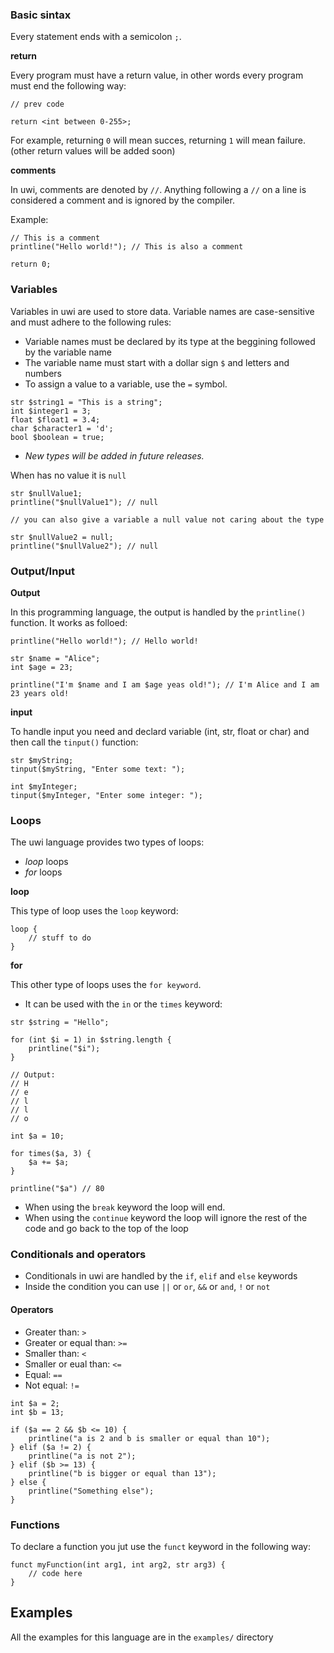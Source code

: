 ### Basic sintax

Every statement ends with a semicolon `;`.

**return**

Every program must have a return value, in other words every program must end the following way:

```
// prev code

return <int between 0-255>;
```

For example, returning `0` will mean succes, returning `1` will mean failure. (other return values will be added soon)

**comments**

In uwi, comments are denoted by `//`. Anything following a `//` on a line is considered a comment and is ignored by the compiler.

Example:

```
// This is a comment
printline("Hello world!"); // This is also a comment

return 0;
```

### Variables

Variables in uwi are used to store data. Variable names are case-sensitive and must adhere to the following rules:

- Variable names must be declared by its type at the beggining followed by the variable name
- The variable name must start with a dollar sign `$` and letters and numbers
- To assign a value to a variable, use the `=` symbol.


```
str $string1 = "This is a string";
int $integer1 = 3;
float $float1 = 3.4;
char $character1 = 'd';
bool $boolean = true;
```

- *New types will be added in future releases.*

When has no value it is `null`

```
str $nullValue1;
printline("$nullValue1"); // null

// you can also give a variable a null value not caring about the type

str $nullValue2 = null;
printline("$nullValue2"); // null
```

### Output/Input

**Output**

In this programming language, the output is handled by the `printline()` function. It works as folloed:

```
printline("Hello world!"); // Hello world!

str $name = "Alice";
int $age = 23;

printline("I'm $name and I am $age yeas old!"); // I'm Alice and I am 23 years old!
```

**input**

To handle input you need and declard variable (int, str, float or char) and then call the `tinput()` function:

```
str $myString;
tinput($myString, "Enter some text: ");

int $myInteger;
tinput($myInteger, "Enter some integer: ");
```

### Loops

The uwi language provides two types of loops:

- *loop* loops
- *for* loops

**loop**

This type of loop uses the `loop` keyword:

```
loop {
    // stuff to do
}
```

**for**

This other type of loops uses the `for keyword`.

- It can be used with the `in` or the `times` keyword:

```
str $string = "Hello";

for (int $i = 1) in $string.length {
    printline("$i");
}

// Output:
// H
// e
// l
// l
// o
```

```
int $a = 10;

for times($a, 3) {
    $a += $a;
}

printline("$a") // 80
```

- When using the `break` keyword the loop will end.
- When using the `continue` keyword the loop will ignore the rest of the code and go back to the top of the loop

### Conditionals and operators

- Conditionals in uwi are handled by the `if`, `elif` and `else` keywords
- Inside the condition you can use `||` or `or`, `&&` or `and`, `!` or `not`

#### Operators

- Greater than: `>`
- Greater or equal than: `>=` 
- Smaller than: `<`
- Smaller or eual than: `<=`
- Equal: `==`
- Not equal: `!=`

```
int $a = 2;
int $b = 13;

if ($a == 2 && $b <= 10) {
    printline("a is 2 and b is smaller or equal than 10");
} elif ($a != 2) {
    printline("a is not 2");
} elif ($b >= 13) {
    printline("b is bigger or equal than 13");
} else {
    printline("Something else");
}
```

### Functions

To declare a function you jut use the `funct` keyword in the following way:

```
funct myFunction(int arg1, int arg2, str arg3) {
    // code here
}
```


## Examples

All the examples for this language are in the `examples/` directory
